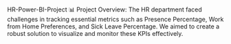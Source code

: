 HR-Power-BI-Project
📊 Project Overview: The HR department faced challenges in tracking essential metrics such as Presence Percentage, Work from Home Preferences, and Sick Leave Percentage. 
We aimed to create a robust solution to visualize and monitor these KPIs effectively.
